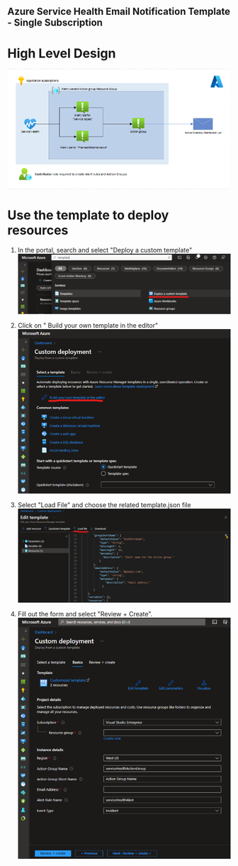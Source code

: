 ## Azure Service Health Email Notification Template - Single Subscription
# High Level Design
![HLD](/images/mode2hld.png)

# Use the template to deploy resources
1. In the portal, search and select "Deploy a custom template"
![Deploy a custom template](/images/deploytemplate.png)

2. Click on " Build your own template in the editor"
![Build your own template in editor](/images/customdeployment.png)

3. Select "Load File" and choose the related template.json file
![Load Template](/images/loadtemplate.png)

4. Fill out the form and select "Review + Create".
![Template](/images/gtemplate.png)